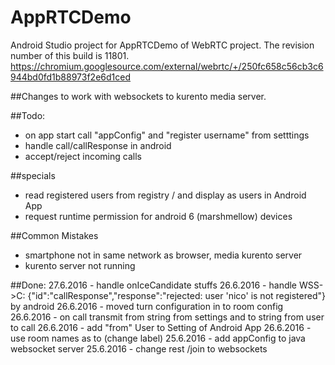 # AppRTCDemo

Android Studio project for AppRTCDemo of WebRTC project. The revision number of this build is 11801.
https://chromium.googlesource.com/external/webrtc/+/250fc658c56cb3c6944bd0fd1b88973f2e6d1ced


##Changes to work with websockets to kurento media server.

##Todo:
- on app start call "appConfig"  and "register username" from setttings
- handle call/callResponse in android
- accept/reject incoming calls



##specials
- read registered users from registry / and display as users in Android App
- request runtime permission for android 6 (marshmellow) devices 


##Common Mistakes
- smartphone not in same network as browser, media kurento server
- kurento server not running

##Done:
27.6.2016 - handle onIceCandidate stuffs
26.6.2016 - handle WSS->C: {"id":"callResponse","response":"rejected: user 'nico' is not registered"} by android
26.6.2016 - moved turn configuration in to room config
26.6.2016 - on call transmit from string from settings and to string from user to call 
26.6.2016 -	add "from" User to Setting of Android App
26.6.2016 - use room names as to (change label)
25.6.2016 - add appConfig to java websocket server
25.6.2016 - change rest /join to websockets